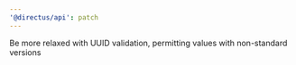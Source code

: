 ```yaml
---
'@directus/api': patch
---
```


Be more relaxed with UUID validation, permitting values with non-standard versions
